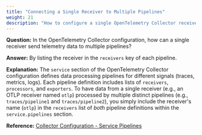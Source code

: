 ```yaml
---
title: "Connecting a Single Receiver to Multiple Pipelines"
weight: 21
description: "How to configure a single OpenTelemetry Collector receiver to send its data to multiple processing pipelines."
---
```


**Question:**
In the OpenTelemetry Collector configuration, how can a single receiver send telemetry data to multiple pipelines?

**Answer:**
By listing the receiver in the `receivers` key of each pipeline.

**Explanation:**
The `service` section of the OpenTelemetry Collector configuration defines data processing pipelines for different signals (traces, metrics, logs). Each pipeline definition includes lists of `receivers`, `processors`, and `exporters`. To have data from a single receiver (e.g., an OTLP receiver named `otlp`) processed by multiple distinct pipelines (e.g., `traces/pipeline1` and `traces/pipeline2`), you simply include the receiver's name (`otlp`) in the `receivers` list of *both* pipeline definitions within the `service.pipelines` section.

**Reference:**
[Collector Configuration - Service Pipelines](https://opentelemetry.io/docs/collector/configuration/#service-pipelines)
